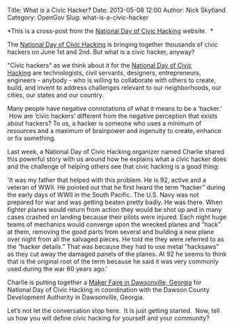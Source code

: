 Title: What is a Civic Hacker?
Date: 2013-05-08 12:00
Author: Nick Skytland
Category: OpenGov
Slug: what-is-a-civic-hacker

<div>

<div>

*This is a cross-post from the [National Day of Civic Hacking][]
website.  *

</div>

<div>

</div>

The [National Day of Civic Hacking][1] is bringing together thousands of
civic hackers on June 1st and 2nd. But what is a civic hacker, anyway?

"Civic hackers" as we think about it for the [National Day of Civic
Hacking][1] are technologists, civil servants, designers, entrepreneurs,
engineers - anybody - who is willing to collaborate with others to
create, build, and invent to address challenges relevant to our
neighborhoods, our cities, our states and our country.

Many people have negative connotations of what it means to be a
‘hacker.’  How are ‘civic hackers’ different from the negative
perception that exists about hackers? To us, a hacker is someone who
uses a minimum of resources and a maximum of brainpower and ingenuity to
create, enhance or fix something.

Last week, a National Day of Civic Hacking organizer named Charlie
shared this powerful story with us around how he explains what a civic
hacker does and the challenge of helping others see that civic hacking
is a good thing:

'It was my father that helped with this problem. He is 92, active and a
veteran of WWII. He pointed out that he first heard the term “hacker”
during the early days of WWII in the South Pacific. The U.S. Navy was
not prepared for war and was getting beaten pretty badly. He was there.
When fighter planes would return from action they would be shot up and
in many cases crashed on landing because their pilots were injured. Each
night huge teams of mechanics would converge upon the wrecked planes and
“hack” at them, removing the good parts from several and building a new
plane over night from all the salvaged pieces. He told me they were
referred to as the “hacker details.” That was because they had to use
metal “hacksaws” as they cut away the damaged panels of the planes. At
92 he seems to think that is the original root of the term because he
said it was very commonly used during the war 60 years ago.'

Charlie is putting together a [Maker Faire in Dawsonville,
Georgia][] for National Day of Civic Hacking in coordination with the
Dawson County Development Authority in Dawsonville, Georgia.

Let’s not let the conversation stop here.  It is just getting started.
 Now, tell us how you will define civic hacking for yourself and your
community?

</div>

  [National Day of Civic Hacking]: http://hackforchange.org/blog/what-civic-hacker
  [1]: http://hackforchange.org/
  [Maker Faire in Dawsonville, Georgia]: http://hackforchange.org/dawsonville-maker-day
